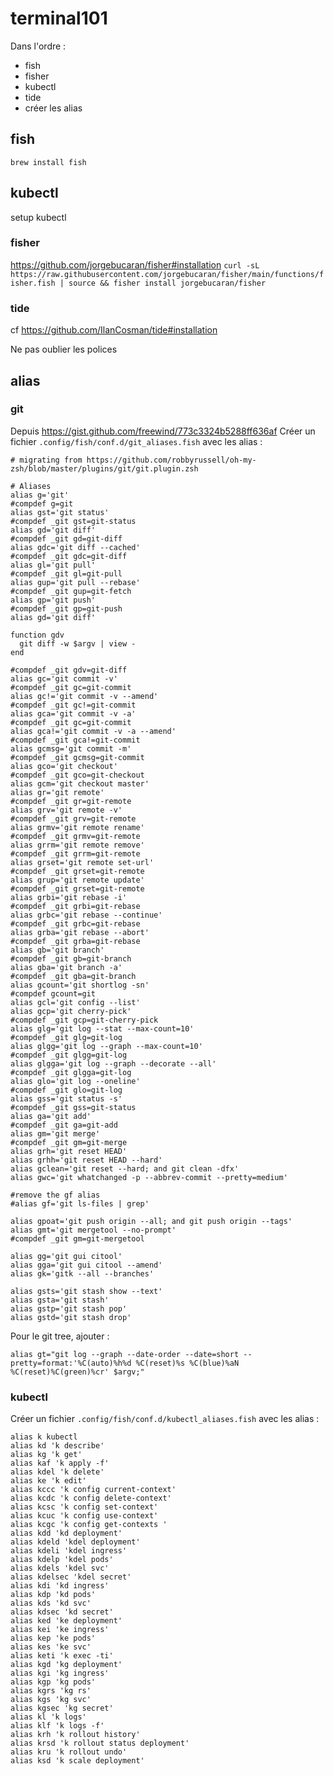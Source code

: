 # terminal101

Dans l'ordre : 
- fish
- fisher
- kubectl
- tide
- créer les alias

## fish
`brew install fish`

## kubectl
setup kubectl

### fisher 
https://github.com/jorgebucaran/fisher#installation
`curl -sL https://raw.githubusercontent.com/jorgebucaran/fisher/main/functions/fisher.fish | source && fisher install jorgebucaran/fisher`

### tide

cf https://github.com/IlanCosman/tide#installation

Ne pas oublier les polices

## alias

### git

Depuis https://gist.github.com/freewind/773c3324b5288ff636af
Créer un fichier `.config/fish/conf.d/git_aliases.fish` avec les alias :
```
# migrating from https://github.com/robbyrussell/oh-my-zsh/blob/master/plugins/git/git.plugin.zsh

# Aliases
alias g='git'
#compdef g=git
alias gst='git status'
#compdef _git gst=git-status
alias gd='git diff'
#compdef _git gd=git-diff
alias gdc='git diff --cached'
#compdef _git gdc=git-diff
alias gl='git pull'
#compdef _git gl=git-pull
alias gup='git pull --rebase'
#compdef _git gup=git-fetch
alias gp='git push'
#compdef _git gp=git-push
alias gd='git diff'

function gdv
  git diff -w $argv | view -
end

#compdef _git gdv=git-diff
alias gc='git commit -v'
#compdef _git gc=git-commit
alias gc!='git commit -v --amend'
#compdef _git gc!=git-commit
alias gca='git commit -v -a'
#compdef _git gc=git-commit
alias gca!='git commit -v -a --amend'
#compdef _git gca!=git-commit
alias gcmsg='git commit -m'
#compdef _git gcmsg=git-commit
alias gco='git checkout'
#compdef _git gco=git-checkout
alias gcm='git checkout master'
alias gr='git remote'
#compdef _git gr=git-remote
alias grv='git remote -v'
#compdef _git grv=git-remote
alias grmv='git remote rename'
#compdef _git grmv=git-remote
alias grrm='git remote remove'
#compdef _git grrm=git-remote
alias grset='git remote set-url'
#compdef _git grset=git-remote
alias grup='git remote update'
#compdef _git grset=git-remote
alias grbi='git rebase -i'
#compdef _git grbi=git-rebase
alias grbc='git rebase --continue'
#compdef _git grbc=git-rebase
alias grba='git rebase --abort'
#compdef _git grba=git-rebase
alias gb='git branch'
#compdef _git gb=git-branch
alias gba='git branch -a'
#compdef _git gba=git-branch
alias gcount='git shortlog -sn'
#compdef gcount=git
alias gcl='git config --list'
alias gcp='git cherry-pick'
#compdef _git gcp=git-cherry-pick
alias glg='git log --stat --max-count=10'
#compdef _git glg=git-log
alias glgg='git log --graph --max-count=10'
#compdef _git glgg=git-log
alias glgga='git log --graph --decorate --all'
#compdef _git glgga=git-log
alias glo='git log --oneline'
#compdef _git glo=git-log
alias gss='git status -s'
#compdef _git gss=git-status
alias ga='git add'
#compdef _git ga=git-add
alias gm='git merge'
#compdef _git gm=git-merge
alias grh='git reset HEAD'
alias grhh='git reset HEAD --hard'
alias gclean='git reset --hard; and git clean -dfx'
alias gwc='git whatchanged -p --abbrev-commit --pretty=medium'

#remove the gf alias
#alias gf='git ls-files | grep'

alias gpoat='git push origin --all; and git push origin --tags'
alias gmt='git mergetool --no-prompt'
#compdef _git gm=git-mergetool

alias gg='git gui citool'
alias gga='git gui citool --amend'
alias gk='gitk --all --branches'

alias gsts='git stash show --text'
alias gsta='git stash'
alias gstp='git stash pop'
alias gstd='git stash drop'

```

Pour le git tree, ajouter :
```
alias gt="git log --graph --date-order --date=short --pretty=format:'%C(auto)%h%d %C(reset)%s %C(blue)%aN %C(reset)%C(green)%cr' $argv;"
```

### kubectl



Créer un fichier `.config/fish/conf.d/kubectl_aliases.fish` avec les alias :
```
alias k kubectl
alias kd 'k describe'
alias kg 'k get'
alias kaf 'k apply -f'
alias kdel 'k delete'
alias ke 'k edit'
alias kccc 'k config current-context'
alias kcdc 'k config delete-context'
alias kcsc 'k config set-context'
alias kcuc 'k config use-context'
alias kcgc 'k config get-contexts '
alias kdd 'kd deployment'
alias kdeld 'kdel deployment'
alias kdeli 'kdel ingress'
alias kdelp 'kdel pods'
alias kdels 'kdel svc'
alias kdelsec 'kdel secret'
alias kdi 'kd ingress'
alias kdp 'kd pods'
alias kds 'kd svc'
alias kdsec 'kd secret'
alias ked 'ke deployment'
alias kei 'ke ingress'
alias kep 'ke pods'
alias kes 'ke svc'
alias keti 'k exec -ti'
alias kgd 'kg deployment'
alias kgi 'kg ingress'
alias kgp 'kg pods'
alias kgrs 'kg rs'
alias kgs 'kg svc'
alias kgsec 'kg secret'
alias kl 'k logs'
alias klf 'k logs -f'
alias krh 'k rollout history'
alias krsd 'k rollout status deployment'
alias kru 'k rollout undo'
alias ksd 'k scale deployment'
```

